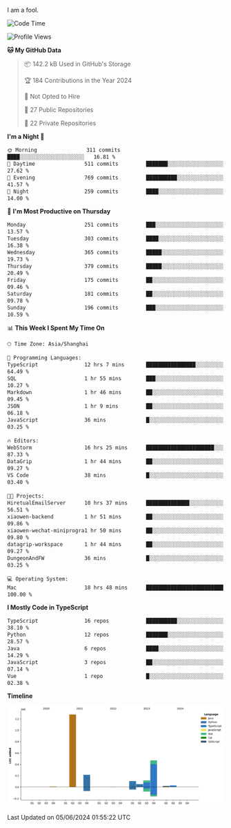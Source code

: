 I am a fool.

<!--START_SECTION:waka-->
![Code Time](http://img.shields.io/badge/Code%20Time-1%2C485%20hrs%2019%20mins-blue)

![Profile Views](http://img.shields.io/badge/Profile%20Views-0-blue)

**🐱 My GitHub Data** 

> 📦 142.2 kB Used in GitHub's Storage 
 > 
> 🏆 184 Contributions in the Year 2024
 > 
> 🚫 Not Opted to Hire
 > 
> 📜 27 Public Repositories 
 > 
> 🔑 22 Private Repositories 
 > 
**I'm a Night 🦉** 

```text
🌞 Morning                311 commits         ████░░░░░░░░░░░░░░░░░░░░░   16.81 % 
🌆 Daytime                511 commits         ███████░░░░░░░░░░░░░░░░░░   27.62 % 
🌃 Evening                769 commits         ██████████░░░░░░░░░░░░░░░   41.57 % 
🌙 Night                  259 commits         ████░░░░░░░░░░░░░░░░░░░░░   14.00 % 
```
📅 **I'm Most Productive on Thursday** 

```text
Monday                   251 commits         ███░░░░░░░░░░░░░░░░░░░░░░   13.57 % 
Tuesday                  303 commits         ████░░░░░░░░░░░░░░░░░░░░░   16.38 % 
Wednesday                365 commits         █████░░░░░░░░░░░░░░░░░░░░   19.73 % 
Thursday                 379 commits         █████░░░░░░░░░░░░░░░░░░░░   20.49 % 
Friday                   175 commits         ██░░░░░░░░░░░░░░░░░░░░░░░   09.46 % 
Saturday                 181 commits         ██░░░░░░░░░░░░░░░░░░░░░░░   09.78 % 
Sunday                   196 commits         ███░░░░░░░░░░░░░░░░░░░░░░   10.59 % 
```


📊 **This Week I Spent My Time On** 

```text
🕑︎ Time Zone: Asia/Shanghai

💬 Programming Languages: 
TypeScript               12 hrs 7 mins       ████████████████░░░░░░░░░   64.49 % 
SQL                      1 hr 55 mins        ███░░░░░░░░░░░░░░░░░░░░░░   10.27 % 
Markdown                 1 hr 46 mins        ██░░░░░░░░░░░░░░░░░░░░░░░   09.45 % 
JSON                     1 hr 9 mins         ██░░░░░░░░░░░░░░░░░░░░░░░   06.18 % 
JavaScript               36 mins             █░░░░░░░░░░░░░░░░░░░░░░░░   03.25 % 

🔥 Editors: 
WebStorm                 16 hrs 25 mins      ██████████████████████░░░   87.33 % 
DataGrip                 1 hr 44 mins        ██░░░░░░░░░░░░░░░░░░░░░░░   09.27 % 
VS Code                  38 mins             █░░░░░░░░░░░░░░░░░░░░░░░░   03.40 % 

🐱‍💻 Projects: 
HiretualEmailServer      10 hrs 37 mins      ██████████████░░░░░░░░░░░   56.51 % 
xiaowen-backend          1 hr 51 mins        ██░░░░░░░░░░░░░░░░░░░░░░░   09.86 % 
xiaowen-wechat-miniprogra1 hr 50 mins        ██░░░░░░░░░░░░░░░░░░░░░░░   09.80 % 
datagrip-workspace       1 hr 44 mins        ██░░░░░░░░░░░░░░░░░░░░░░░   09.27 % 
DungeonAndFW             36 mins             █░░░░░░░░░░░░░░░░░░░░░░░░   03.25 % 

💻 Operating System: 
Mac                      18 hrs 48 mins      █████████████████████████   100.00 % 
```

**I Mostly Code in TypeScript** 

```text
TypeScript               16 repos            ██████████░░░░░░░░░░░░░░░   38.10 % 
Python                   12 repos            ███████░░░░░░░░░░░░░░░░░░   28.57 % 
Java                     6 repos             ████░░░░░░░░░░░░░░░░░░░░░   14.29 % 
JavaScript               3 repos             ██░░░░░░░░░░░░░░░░░░░░░░░   07.14 % 
Vue                      1 repo              █░░░░░░░░░░░░░░░░░░░░░░░░   02.38 % 
```



**Timeline**

![Lines of Code chart](https://raw.githubusercontent.com/VeejaLiu/VeejaLiu/master/assets/bar_graph.png)


 Last Updated on 05/06/2024 01:55:22 UTC
<!--END_SECTION:waka-->
